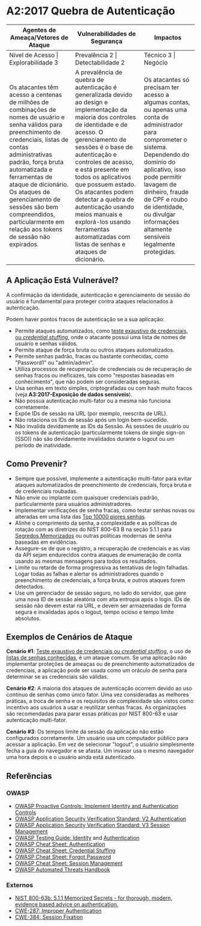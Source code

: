 # A2:2017 Quebra de Autenticação

| Agentes de Ameaça/Vetores de Ataque | Vulnerabilidades de Segurança           | Impactos               |
| -- | -- | -- |
| Nível de Acesso \| Explorabilidade 3 | Prevalência 2 \| Detectabilidade 2 | Técnico 3 \| Negócio |
| Os atacantes têm acesso a centenas de milhões de combinações de nomes de usuário e senha válidos para preenchimento de credenciais, listas de contas administrativas padrão, força bruta automatizada e ferramentas de ataque de dicionário. Os ataques de gerenciamento de sessões são bem compreendidos, particularmente em relação aos tokens de sessão não expirados. | A prevalência de quebra de autenticação é generalizada devido ao design e implementação da maioria dos controles de identidade e de acesso. O gerenciamento de sessões é o base de autenticação e controles de acesso, e está presente em todos os aplicativos que possuem estado. Os atacantes podem detectar a quebra de autenticação usando meios manuais e explorá-los usando ferramentas automatizadas com listas de senhas e ataques de dicionário. | Os atacantes só precisam ter acesso a algumas contas, ou apenas uma conta de administrador para comprometer o sistema. Dependendo do domínio do aplicativo, isso pode permitir lavagem de dinheiro, fraude de CPF e roubo de identidade, ou divulgar informações altamente sensíveis legalmente protegidas. |

## A Aplicação Está Vulnerável?

A confirmação da identidade, autenticação e gerenciamento de sessão do usuário é fundamental para proteger contra ataques relacionados à autenticação.

Podem haver pontos fracos de autenticação se a sua aplicação:

* Permite ataques automatizados, como [teste exaustivo de credenciais, ou *credential stuffing*](https://www.owasp.org/index.php/Credential_stuffing), onde o atacante possui uma lista de nomes de usuário e senhas válidos.
* Permite ataque de força bruta ou outros ataques automatizados.
* Permite senhas padrão, fracas ou bastante conhecidas, como "Password1" ou "admin/admin".
* Utiliza processos de recuperação de credenciais ou de recuperação de senhas fracos ou ineficazes, tais como "respostas baseadas em conhecimento", que não podem ser consideradas seguras.
* Usa senhas em texto simples, criptografadas ou com hash muito fracos (veja **A3:2017-Exposição de dados sensíveis**).
* Não possua autenticação multi-fator ou a mesma não funciona corretamente.
* Expõe IDs de sessão na URL (por exemplo, reescrita de URL).
* Não rotaciona os IDs de sessão após um login bem-sucedido.
* Não invalida devidamente as IDs da Sessão. As sessões de usuário ou os tokens de autenticação (particularmente tokens de single sign-on (SSO)) não são devidamente invalidados durante o logout ou um período de inatividade.

## Como Prevenir?

* Sempre que possível, implemente a autenticação multi-fator para evitar ataques automatizados de preenchimento de credenciais, força bruta e de credenciais roubadas.
* Não envie ou implante com quaisquer credenciais padrão, particularmente para usuários administradores.
* Implementar verificações de senha fracas, como testar senhas novas ou alteradas em uma lista das [Top 10000 piores senhas](https://github.com/danielmiessler/SecLists/tree/master/Passwords).
* Alinhe o comprimento da senha, a complexidade e as políticas de rotação com as diretrizes do NIST 800-63 B na seção 5.1.1 para [Segredos Memorizados](https://pages.nist.gov/800-63-3/sp800-63b.html#memsecret) ou outras políticas modernas de senha baseadas em evidências.
* Assegure-se de que o registro, a recuperação de credenciais e as vias da API sejam endurecidos contra ataques de enumeração de conta usando as mesmas mensagens para todos os resultados.
* Limite ou retarde de forma progressiva as tentativas de login falhadas. Logar todas as falhas e alertar os administradores quando o preenchimento de credenciais, a força bruta, e outros ataques forem detectados.
* Use um gerenciador de sessão seguro, no lado do servidor, que gere uma nova ID de sessão aleatória com alta entropia após o login. IDs de sessão não devem estar na URL, e devem ser armazenadas de forma segura e invalidadas após o logout, tempo ocioso e tempo limite absolutos.

## Exemplos de Cenários de Ataque

**Cenário #1**: [Teste exaustivo de credenciais ou *credential stuffing*](https://www.owasp.org/index.php/Credential_stuffing), o uso de [listas de senhas conhecidas](https://github.com/danielmiessler/SecLists), é um ataque comum. Se uma aplicação não implementar proteções de ameaças ou de preenchimento automatizados de  credenciais, a aplicação pode ser usada como um oráculo de senha para determinar se as credenciais são válidas.

**Cenário #2**: A maioria dos ataques de autenticação ocorrem devido ao uso contínuo de senhas como único fator. Uma vez consideradas as melhores práticas, a troca de senha e os requisitos de complexidade são vistos como incentivo aos usuários a usar e reutilizar senhas fracas. As organizações são recomendadas para parar essas práticas por NIST 800-63 e usar autenticação multi-fator.

**Cenário #3**: Os tempos limite da sessão da aplicação não estão configurados corretamente. Um usuário usa um computador público para acessar a aplicação. Em vez de selecionar "logout", o usuário simplesmente fecha a guia do navegador e se afasta. Um invasor usa o mesmo navegador uma hora depois e o usuário ainda está autenticado.

## Referências

### OWASP

* [OWASP Proactive Controls: Implement Identity and Authentication Controls](https://www.owasp.org/index.php/OWASP_Proactive_Controls#5:_Implement_Identity_and_Authentication_Controls)
* [OWASP Application Security Verification Standard: V2 Authentication](https://www.owasp.org/index.php/Category:OWASP_Application_Security_Verification_Standard_Project#tab=Home)
* [OWASP Application Security Verification Standard: V3 Session Management](https://www.owasp.org/index.php/Category:OWASP_Application_Security_Verification_Standard_Project#tab=Home)
* [OWASP Testing Guide: Identity](https://www.owasp.org/index.php/Testing_Identity_Management)
 and [Authentication](https://www.owasp.org/index.php/Testing_for_authentication)
* [OWASP Cheat Sheet: Authentication](https://www.owasp.org/index.php/Authentication_Cheat_Sheet)
* [OWASP Cheat Sheet: Credential Stuffing](https://www.owasp.org/index.php/Credential_Stuffing_Prevention_Cheat_Sheet)
* [OWASP Cheat Sheet: Forgot Password](https://www.owasp.org/index.php/Forgot_Password_Cheat_Sheet)
* [OWASP Cheat Sheet: Session Management](https://www.owasp.org/index.php/Session_Management_Cheat_Sheet)
* [OWASP Automated Threats Handbook](https://www.owasp.org/index.php/OWASP_Automated_Threats_to_Web_Applications)

### Externos

* [NIST 800-63b: 5.1.1 Memorized Secrets - for thorough, modern, evidence based advice on authentication.](https://pages.nist.gov/800-63-3/sp800-63b.html#memsecret)
* [CWE-287: Improper Authentication](https://cwe.mitre.org/data/definitions/287.html)
* [CWE-384: Session Fixation](https://cwe.mitre.org/data/definitions/384.html)

